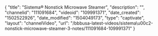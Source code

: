 {
    "title": "Sistema&reg; Nonstick Microwave Steamer",
    "description": "",
    "channelid": "111091684",
    "videoid": "109991371",
    "date_created": "1502522926",
    "date_modified": "1504049173",
    "type": "captivate",
    "layout": "channelVideo",
    "url": "\/bbbusa-latest-videos\/sistema\u00c2-nonstick-microwave-steamer-3-notes\/111091684-109991371"
}